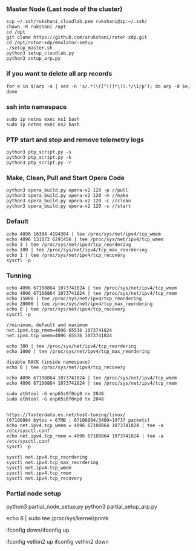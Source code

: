 ### Master Node (Last node of the cluster)

```
scp ~/.ssh/rukshani_cloudlab.pem rukshani@ip:~/.ssh/
chown -R rukshani /opt
cd /opt
git clone https://github.com/arukshani/rotor-xdp.git
cd /opt/rotor-xdp/emulator-setup
./setup_master.sh
python3 setup_cloudlab.py
python3 setup_arp.py
```

### if you want to delete all arp records
```
for e in $(arp -a | sed -n 's/.*(\([^()]*\)).*/\1/p'); do arp -d $e; done
```

### ssh into namespace
```
sudo ip netns exec ns1 bash
sudo ip netns exec ns2 bash
```

### PTP start and stop and remove telemetry logs
```
python3 ptp_script.py -s 
python3 ptp_script.py -k 
python3 ptp_script.py -r
```

### Make, Clean, Pull and Start Opera Code
```
python3 opera_build.py opera-v2 120 -p //pull
python3 opera_build.py opera-v2 120 -m //make
python3 opera_build.py opera-v2 120 -c //clean
python3 opera_build.py opera-v2 120 -s //start
```

### Default
```
echo 4096 16384 4194304 | tee /proc/sys/net/ipv4/tcp_wmem
echo 4096 131072 6291456 | tee /proc/sys/net/ipv4/tcp_wmem
echo 3 | tee /proc/sys/net/ipv4/tcp_reordering
echo 100 | tee /proc/sys/net/ipv4/tcp_max_reordering
echo 1 | tee /proc/sys/net/ipv4/tcp_recovery
sysctl -p
```

### Tunning
```
echo 4096 67108864 1073741824 | tee /proc/sys/net/ipv4/tcp_wmem
echo 4096 67108864 1073741824 | tee /proc/sys/net/ipv4/tcp_rmem
echo 15000 | tee /proc/sys/net/ipv4/tcp_reordering
echo 20000 | tee /proc/sys/net/ipv4/tcp_max_reordering
echo 0 | tee /proc/sys/net/ipv4/tcp_recovery
sysctl -p

//minimum, default and maximum
net.ipv4.tcp_rmem=4096 65536 1073741824 
net.ipv4.tcp_wmem=4096 65536 1073741824

echo 300 | tee /proc/sys/net/ipv4/tcp_reordering
echo 1000 | tee /proc/sys/net/ipv4/tcp_max_reordering

disable RACK (inside namespace)
echo 0 | tee /proc/sys/net/ipv4/tcp_recovery

echo 4096 67108864 1073741824 | tee /proc/sys/net/ipv4/tcp_wmem
echo 4096 67108864 1073741824 | tee /proc/sys/net/ipv4/tcp_rmem

sudo ethtool -G enp65s0f0np0 rx 2048
sudo ethtool -G enp65s0f0np0 tx 2048


https://fasterdata.es.net/host-tuning/linux/
(67108864 bytes = 67MB ; 67108864/3400=19737 packets)
echo net.ipv4.tcp_wmem = 4096 67108864 1073741824 | tee -a /etc/sysctl.conf
echo net.ipv4.tcp_rmem = 4096 67108864 1073741824 | tee -a /etc/sysctl.conf
sysctl -p

sysctl net.ipv4.tcp_reordering
sysctl net.ipv4.tcp_max_reordering
sysctl net.ipv4.tcp_wmem
sysctl net.ipv4.tcp_rmem
sysctl net.ipv4.tcp_recovery
```

### Partial node setup
python3 partial_node_setup.py
python3 partial_setup_arp.py

echo 8 | sudo tee /proc/sys/kernel/printk

ifconfig down/ifconfig up

ifconfig vethin2 up
ifconfig vethin2 down
